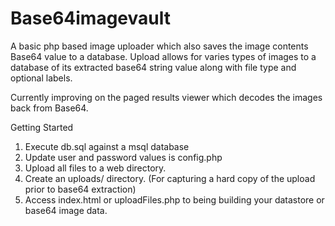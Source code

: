 # Base64imagevault
A basic php based image uploader which also saves the image contents Base64 value to a database.  Upload allows for varies types of images to a database of its extracted base64 string value along with file type and optional labels. 

Currently improving on the paged results viewer which decodes the images back from Base64.

Getting Started

1. Execute db.sql against a msql database
2. Update user and password values is config.php
3. Upload all files to a web directory.
4. Create an uploads/ directory. (For capturing a hard copy of the upload prior to base64 extraction)
5. Access index.html or uploadFiles.php to being building your datastore or base64 image data.
